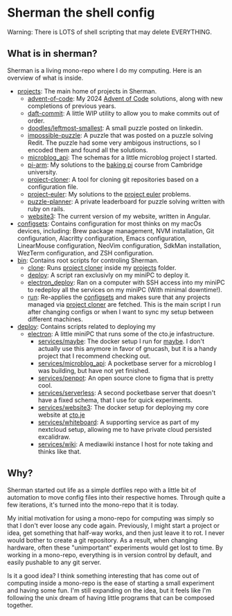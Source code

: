 # Sherman the shell config

Warning: There is LOTS of shell scripting that may delete EVERYTHING.

## What is in sherman?

Sherman is a living mono-repo where I do my computing. Here is an overview of
what is inside.

- [projects](/projects): The main home of projects in Sherman.
  - [advent-of-code](/projects/advent-of-code):
    My 2024 [Advent of Code](https://adventofcode.com) solutions, along with
    new completions of previous years.
  - [daft-commit](/projects/daft-commit):
    A little WIP utility to allow you to make commits out of order.
  - [doodles/leftmost-smallest](/projects/doodles/leftmost-smallest):
    A small puzzle posted on linkedin.
  - [impossible-puzzle](/projects/impossible-puzzle):
    A puzzle that was posted on a puzzle solving Redit. The puzzle had some
    very ambigous instructions, so I encoded them and found all the solutions.
  - [microblog_api](/projects/microblog_api):
    The schemas for a little microblog project I started.
  - [pi-arm](/projects/pi-arm):
    My solutions to the [baking pi](https://www.cl.cam.ac.uk/projects/raspberrypi/tutorials/os/index.html)
    course from Cambridge university.
  - [project-cloner](/projects/project-cloner):
    A tool for cloning git repositories based on a configuration file.
  - [project-euler](/projects/project-euler):
    My solutions to the [project euler](https://projecteuler.net) problems.
  - [puzzle-planner](/projects/puzzle-planner):
    A private leaderboard for puzzle solving written with ruby on rails.
  - [website3](/projects/website3):
    The current version of my website, written in Angular.
- [configsets](/configsets): Contains configuration for most thinks on my macOs
  devices, including: Brew package management, NVM installation, Git configuration,
  Alacritty configuration, Emacs configuration, LinearMouse configuration,
  NeoVim configuration, SdkMan installation, WezTerm configuration, and ZSH
  configuration.
- [bin](/bin): Contains root scripts for controling Sherman.
  - [clone](/bin/clone): Runs [project cloner](/projects/project-cloner)
    inside my [projects](/projects) folder.
  - [deploy](/bin/deploy): A script ran exclusivly on my miniPC to deploy it.
  - [electron_deploy](/bin/electron_deploy): Ran on a computer with SSH access
    into my miniPC to redeploy all the services on my miniPC (With minimal
    downtime!).
  - [run](/bin/run): Re-applies the [configsets](/configsets) and makes sure
    that any projects managed via [project cloner](/projects/project-cloner/)
    are fetched. This is the main script I run after changing configs or when
    I want to sync my setup between different machines.
- [deploy](/deploy): Contains scripts related to deploying my
  - [electron](/deploy/electron): A little miniPC that runs some of the cto.je
    infastructure.
    - [services/maybe](/deploy/electron/services/maybe): The docker setup
      I run for [maybe](https://github.com/maybe-finance/maybe). I don't
      actually use this anymore in favor of gnucash, but it is a handy project
      that I recommend checking out.
    - [services/microblog_api](/deploy/electron/services/microblog_api):
      A pocketbase server for a microblog I was building, but have not yet
      finished.
    - [services/penpot](/deploy/electron/services/penpot):
      An open source clone to figma that is pretty cool.
    - [services/serverless](/deploy/electron/services/serverless):
      A second pocketbase server that doesn't have a fixed schema, that I use
      for quick experiments.
    - [services/website3](/deploy/electron/services/website3):
      The docker setup for deploying my core website at [cto.je](cto.je)
    - [services/whiteboard](/deploy/electron/services/whiteboard):
      A supporting service as part of my nextcloud setup, allowing me to have
      private cloud persisted excalidraw.
    - [services/wiki](/deploy/electron/services/wiki):
      A mediawiki instance I host for note taking and thinks like that.

## Why?

Sherman started out life as a simple dotfiles repo with a little bit of
automation to move config files into their respective homes. Through quite a
few iterations, it's turned into the mono-repo that it is today.

My initial motivation for using a mono-repo for computing was simply so that I
don't ever loose any code again. Previously, I might start a project or idea,
get something that half-way works, and then just leave it to rot. I never would
bother to create a git repository. As a result, when changing hardware, often
these "unimportant" experiments would get lost to time. By working in a
mono-repo, everything is in version control by default, and easily pushable to
any git server.

Is it a good idea? I think something interesting that has come out of computing
inside a mono-repo is the ease of starting a small experiment and having some
fun. I'm still expanding on the idea, but it feels like I'm following the unix
dream of having little programs that can be composed together.

